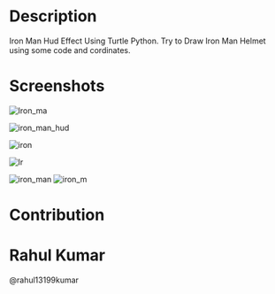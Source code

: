 # Description

Iron Man Hud  Effect Using Turtle Python. Try to Draw Iron Man Helmet using some code and cordinates.


# Screenshots

![Iron_ma](https://user-images.githubusercontent.com/55308841/116367596-23a1e180-a825-11eb-8b6a-bde9b4e585eb.png)


![iron_man_hud](https://user-images.githubusercontent.com/55308841/116368415-ef7af080-a825-11eb-9b7c-2d79291be687.png)


![iron](https://user-images.githubusercontent.com/55308841/116367546-18e74c80-a825-11eb-869f-f7455ac05cb6.png)


![Ir](https://user-images.githubusercontent.com/55308841/116367425-f9e8ba80-a824-11eb-9058-608287094f72.png)



![iron_man](https://user-images.githubusercontent.com/55308841/116368426-f144b400-a825-11eb-933b-dbed7ef90411.png)
![iron_m](https://user-images.githubusercontent.com/55308841/116368433-f275e100-a825-11eb-8478-76fd25e9ff3c.png)


# Contribution

# Rahul Kumar

@rahul13199kumar

